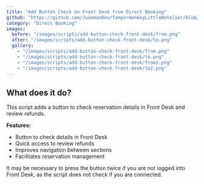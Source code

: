```yaml
---
title: "Add Button Check on Front Desk from Direct Booking"
github: "https://github.com/JuanmanDev/TampermonkeyLittleHotelier/blob/main/directBooking/addButtonCheckOnFrontDesk.user.js"
category: "Direct Booking"
images:
  before: "/images/scripts/add-button-check-front-desk/from.png"
  after: "/images/scripts/add-button-check-front-desk/to.png"
  gallery:
    - "/images/scripts/add-button-check-front-desk/from.png"
    - "/images/scripts/add-button-check-front-desk/to.png"
    - "/images/scripts/add-button-check-front-desk/from2.png"
    - "/images/scripts/add-button-check-front-desk/to2.png"
---
```


## What does it do?

This script adds a button to check reservation details in Front Desk and review refunds.

**Features:**
- Button to check details in Front Desk
- Quick access to review refunds
- Improves navigation between sections
- Facilitates reservation management

It may be necessary to press the button twice if you are not logged into Front Desk, as the script does not check if you are connected.
